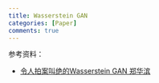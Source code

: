 ```yaml
---
title: Wasserstein GAN
categories: [Paper]
comments: true
---
```


参考资料：
+ [令人拍案叫绝的Wasserstein GAN
郑华滨](https://zhuanlan.zhihu.com/p/25071913)
